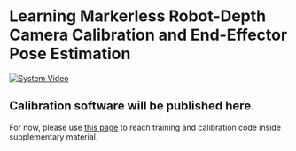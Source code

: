 # Learning Markerless Robot-Depth Camera Calibration and End-Effector Pose Estimation

[![System Video](https://img.youtube.com/vi/97sP99G6C34/0.jpg)](https://www.youtube.com/watch?v=97sP99G6C34)


## Calibration software will be published here.
For now, please use [this page](https://openreview.net/forum?id=eI8CZ2s267o&referrer=%5BAuthor%20Console%5D(%2Fgroup%3Fid%3Drobot-learning.org%2FCoRL%2F2022%2FConference%2FAuthors%23your-submissions)) to reach training and calibration code inside supplementary material.
